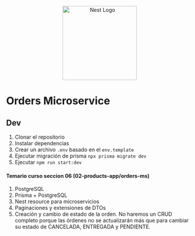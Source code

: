 <p align="center">
  <a href="http://nestjs.com/" target="blank"><img src="https://nestjs.com/img/logo-small.svg" width="200" alt="Nest Logo" /></a>
</p>

[circleci-image]: https://img.shields.io/circleci/build/github/nestjs/nest/master?token=abc123def456
[circleci-url]: https://circleci.com/gh/nestjs/nest

# Orders Microservice

## Dev

1. Clonar el repositorio
2. Instalar dependencias
3. Crear un archivo `.env` basado en el `env.template`
4. Ejecutar migración de prisma `npx prisma migrate dev`
5. Ejecutar `npm run start:dev`

#### Temario curso seccion 06 (02-products-app/orders-ms)

1. PostgreSQL
2. Prisma + PostgreSQL
3. Nest resource para microservicios
4. Paginaciones y extensiones de DTOs
5. Creación y cambio de estado de la orden.
No haremos un CRUD completo porque las órdenes no se actualizarán más que para cambiar su estado de CANCELADA, ENTREGADA y PENDIENTE.